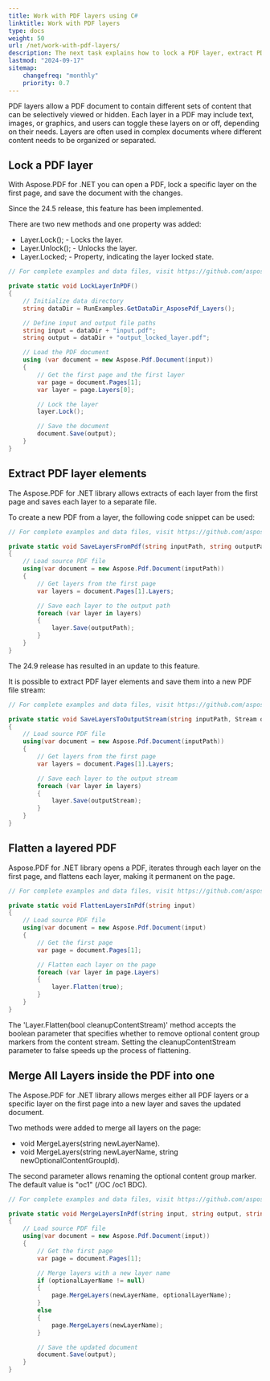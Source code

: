 ```yaml
---
title: Work with PDF layers using C#
linktitle: Work with PDF layers
type: docs
weight: 50
url: /net/work-with-pdf-layers/
description: The next task explains how to lock a PDF layer, extract PDF layer elements, flatten a layered PDF, and merge all layers inside PDF into one.
lastmod: "2024-09-17"
sitemap:
    changefreq: "monthly"
    priority: 0.7
---
```

<script type="application/ld+json">
{
    "@context": "https://schema.org",
    "@type": "TechArticle",
    "headline": "Work with PDF layers using C#",
    "alternativeHeadline": "Manage PDF layers effortlessly with C#",
    "abstract": "Experience enhanced PDF document management with the new Aspose.PDF for .NET feature that allows users to effectively work with PDF layers. This functionality enables locking and unlocking of layers, extracting elements into separate files, flattening layered content, and merging multiple layers into one, providing greater control over document visibility and organization. Unlock the potential of your PDF documents and streamline your workflows with these powerful tools",
    "author": {
        "@type": "Person",
        "name": "Anastasiia Holub",
        "givenName": "Anastasiia",
        "familyName": "Holub",
        "url": "https://www.linkedin.com/in/anastasiia-holub-750430225/"
    },
    "genre": "pdf document generation",
    "keywords": "PDF layers, lock PDF layer, extract PDF layer elements, flatten layered PDF, merge PDF layers, Aspose.PDF for .NET, layer.Lock(), layer.Flatten(), layer.Save()",
    "wordcount": "501",
    "proficiencyLevel": "Beginner",
    "publisher": {
        "@type": "Organization",
        "name": "Aspose.PDF for .NET",
        "url": "https://products.aspose.com/pdf",
        "logo": "https://www.aspose.cloud/templates/aspose/img/products/pdf/aspose_pdf-for-net.svg",
        "alternateName": "Aspose",
        "sameAs": [
            "https://facebook.com/aspose.pdf/",
            "https://twitter.com/asposepdf",
            "https://www.youtube.com/channel/UCmV9sEg_QWYPi6BJJs7ELOg/featured",
            "https://www.linkedin.com/company/aspose",
            "https://stackoverflow.com/questions/tagged/aspose",
            "https://aspose.quora.com/",
            "https://aspose.github.io/"
        ],
        "contactPoint": [
            {
                "@type": "ContactPoint",
                "telephone": "+1 903 306 1676",
                "contactType": "sales",
                "areaServed": "US",
                "availableLanguage": "en"
            },
            {
                "@type": "ContactPoint",
                "telephone": "+44 141 628 8900",
                "contactType": "sales",
                "areaServed": "GB",
                "availableLanguage": "en"
            },
            {
                "@type": "ContactPoint",
                "telephone": "+61 2 8006 6987",
                "contactType": "sales",
                "areaServed": "AU",
                "availableLanguage": "en"
            }
        ]
    },
    "url": "/net/work-with-pdf-layers/",
    "mainEntityOfPage": {
        "@type": "WebPage",
        "@id": "/net/work-with-pdf-layers/"
    },
    "dateModified": "2024-11-25",
    "description": "Aspose.PDF can perform not only simple and easy tasks but also cope with more complex goals. Check the next section for advanced users and developers."
}
</script>

PDF layers allow a PDF document to contain different sets of content that can be selectively viewed or hidden. Each layer in a PDF may include text, images, or graphics, and users can toggle these layers on or off, depending on their needs. Layers are often used in complex documents where different content needs to be organized or separated.

## Lock a PDF layer

With Aspose.PDF for .NET you can open a PDF, lock a specific layer on the first page, and save the document with the changes.

Since the 24.5 release, this feature has been implemented. 

There are two new methods and one property was added:

- Layer.Lock(); -  Locks the layer.
- Layer.Unlock(); - Unlocks the layer.
- Layer.Locked; - Property, indicating the layer locked state.

```cs
// For complete examples and data files, visit https://github.com/aspose-pdf/Aspose.PDF-for-.NET

private static void LockLayerInPDF()
{
    // Initialize data directory
    string dataDir = RunExamples.GetDataDir_AsposePdf_Layers();

    // Define input and output file paths
    string input = dataDir + "input.pdf";
    string output = dataDir + "output_locked_layer.pdf";

    // Load the PDF document
    using (var document = new Aspose.Pdf.Document(input))
    {
        // Get the first page and the first layer
        var page = document.Pages[1];
        var layer = page.Layers[0];

        // Lock the layer
        layer.Lock();

        // Save the document
        document.Save(output);
    }
}
```

## Extract PDF layer elements

The Aspose.PDF for .NET library allows extracts of each layer from the first page and saves each layer to a separate file.

To create a new PDF from a layer, the following code snippet can be used:

```cs
// For complete examples and data files, visit https://github.com/aspose-pdf/Aspose.PDF-for-.NET

private static void SaveLayersFromPdf(string inputPath, string outputPath)
{
    // Load source PDF file
    using(var document = new Aspose.Pdf.Document(inputPath))
	{
		// Get layers from the first page
		var layers = document.Pages[1].Layers;

		// Save each layer to the output path
		foreach (var layer in layers)
		{
			layer.Save(outputPath);
		}
	}
}
```

The 24.9 release has resulted in an update to this feature.

It is possible to extract PDF layer elements and save them into a new PDF file stream:

```cs
// For complete examples and data files, visit https://github.com/aspose-pdf/Aspose.PDF-for-.NET

private static void SaveLayersToOutputStream(string inputPath, Stream outputStream)
{
    // Load source PDF file
    using(var document = new Aspose.Pdf.Document(inputPath))
	{
		// Get layers from the first page
		var layers = document.Pages[1].Layers;

		// Save each layer to the output stream
		foreach (var layer in layers)
		{
			layer.Save(outputStream);
		}
	}
}
```

## Flatten a layered PDF

Aspose.PDF for .NET library opens a PDF, iterates through each layer on the first page, and flattens each layer, making it permanent on the page.

```cs
// For complete examples and data files, visit https://github.com/aspose-pdf/Aspose.PDF-for-.NET

private static void FlattenLayersInPdf(string input)
{
    // Load source PDF file
    using(var document = new Aspose.Pdf.Document(input)
	{
		// Get the first page
		var page = document.Pages[1];

		// Flatten each layer on the page
		foreach (var layer in page.Layers)
		{
			layer.Flatten(true);
		}
	}
}
```

The 'Layer.Flatten(bool cleanupContentStream)' method accepts the boolean parameter that specifies whether to remove optional content group markers from the content stream. Setting the cleanupContentStream parameter to false speeds up the process of flattening.

## Merge All Layers inside the PDF into one

The Aspose.PDF for .NET library allows merges either all PDF layers or a specific layer on the first page into a new layer and saves the updated document.

Two methods were added to merge all layers on the page:

- void MergeLayers(string newLayerName).
- void MergeLayers(string newLayerName, string newOptionalContentGroupId).

The second parameter allows renaming the optional content group marker. The default value is "oc1" (/OC /oc1 BDC).

```cs
// For complete examples and data files, visit https://github.com/aspose-pdf/Aspose.PDF-for-.NET

private static void MergeLayersInPdf(string input, string output, string newLayerName, string optionalLayerName = null)
{
    // Load source PDF file
    using(var document = new Aspose.Pdf.Document(input))
	{
		// Get the first page
		var page = document.Pages[1];

		// Merge layers with a new layer name
		if (optionalLayerName != null)
		{
			page.MergeLayers(newLayerName, optionalLayerName);
		}
		else
		{
			page.MergeLayers(newLayerName);
		}

		// Save the updated document
		document.Save(output);
	}
}
```